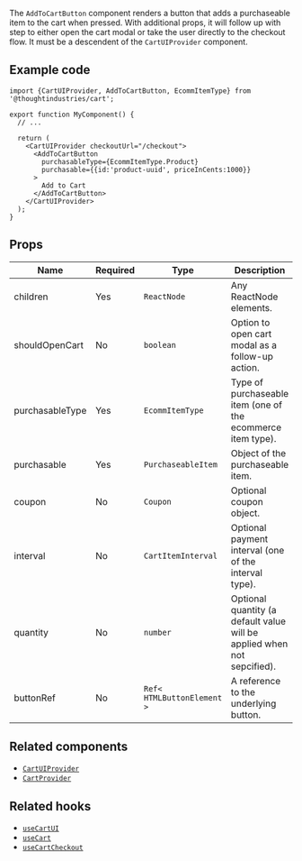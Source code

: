 The `AddToCartButton` component renders a button that adds a purchaseable item to the cart when pressed. With additional props, it will follow up with step to either open the cart modal or take the user directly to the checkout flow. It must be a descendent of the `CartUIProvider` component.

## Example code

```tsx
import {CartUIProvider, AddToCartButton, EcommItemType} from '@thoughtindustries/cart';

export function MyComponent() {
  // ...

  return (
    <CartUIProvider checkoutUrl="/checkout">
      <AddToCartButton
        purchasableType={EcommItemType.Product}
        purchasable={{id:'product-uuid', priceInCents:1000}}
      >
        Add to Cart
      </AddToCartButton>
    </CartUIProvider>
  );
}
```

## Props

| Name                         | Required | Type                                        | Description |
| ---------------------------- | -------- | ------------------------------------------- | ----------- |
| children                     | Yes      | <code>ReactNode</code>                      | Any ReactNode elements. |
| shouldOpenCart               | No       | <code>boolean</code>                        | Option to open cart modal as a follow-up action. |
| purchasableType              | Yes      | <code>EcommItemType</code>                  | Type of purchaseable item (one of the ecommerce item type). |
| purchasable                  | Yes      | <code>PurchaseableItem</code>               | Object of the purchaseable item. |
| coupon                       | No       | <code>Coupon</code>                         | Optional coupon object. |
| interval                     | No       | <code>CartItemInterval</code>               | Optional payment interval (one of the interval type). |
| quantity                     | No       | <code>number</code>                         | Optional quantity (a default value will be applied when not sepcified). |
| buttonRef                    | No       | <code>Ref<<wbr>HTMLButtonElement<wbr>> </code>                | A reference to the underlying button. |

## Related components

- [`CartUIProvider`](./cart-ui-provider.md)
- [`CartProvider`](./cart-provider.md)

## Related hooks

- [`useCartUI`](./use-cart-ui.md)
- [`useCart`](./use-cart.md)
- [`useCartCheckout`](./use-cart-checkout.md)
